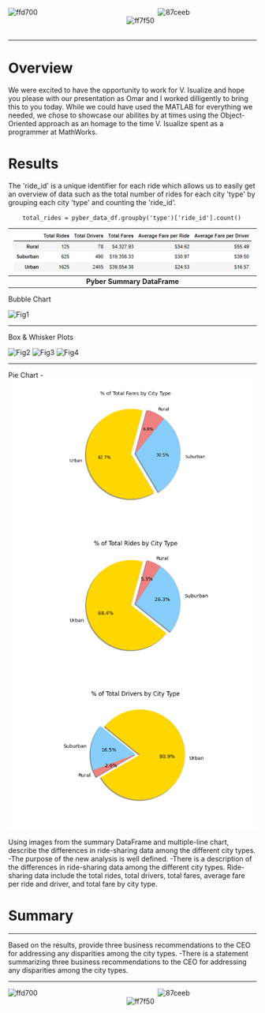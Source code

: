 ![ffd700](https://user-images.githubusercontent.com/15967377/167264671-29ccef9c-4055-4c43-a859-94b468ccd0ec.png)
&nbsp;&nbsp;&nbsp;&nbsp;&nbsp;&nbsp;&nbsp;&nbsp;&nbsp;&nbsp;&nbsp;&nbsp;&nbsp;&nbsp;&nbsp;&nbsp;&nbsp;&nbsp;&nbsp;&nbsp;&nbsp;&nbsp;&nbsp;&nbsp;&nbsp;&nbsp;&nbsp;&nbsp;&nbsp;&nbsp;&nbsp;&nbsp;&nbsp;&nbsp;&nbsp;&nbsp;&nbsp;&nbsp;&nbsp;&nbsp;&nbsp;&nbsp;&nbsp;&nbsp;&nbsp;&nbsp;&nbsp;&nbsp;&nbsp;&nbsp;&nbsp;&nbsp;&nbsp;&nbsp;&nbsp;&nbsp;&nbsp;&nbsp;&nbsp;&nbsp;
![87ceeb](https://user-images.githubusercontent.com/15967377/167264698-7d98a2e9-5144-4c59-90aa-12c46743045c.png)
&nbsp;&nbsp;&nbsp;&nbsp;&nbsp;&nbsp;&nbsp;&nbsp;&nbsp;&nbsp;&nbsp;&nbsp;&nbsp;&nbsp;&nbsp;&nbsp;&nbsp;&nbsp;&nbsp;&nbsp;&nbsp;&nbsp;&nbsp;&nbsp;&nbsp;&nbsp;&nbsp;&nbsp;&nbsp;&nbsp;&nbsp;&nbsp;&nbsp;&nbsp;&nbsp;&nbsp;&nbsp;&nbsp;&nbsp;&nbsp;&nbsp;&nbsp;&nbsp;&nbsp;&nbsp;&nbsp;&nbsp;&nbsp;&nbsp;&nbsp;&nbsp;&nbsp;&nbsp;&nbsp;&nbsp;&nbsp;&nbsp;&nbsp;&nbsp;&nbsp;
![ff7f50](https://user-images.githubusercontent.com/15967377/167264692-42e9e685-aa13-4c4b-a1e6-0db215d34b00.png)
&nbsp;&nbsp;&nbsp;&nbsp;&nbsp;&nbsp;&nbsp;&nbsp;&nbsp;&nbsp;&nbsp;&nbsp;&nbsp;&nbsp;&nbsp;&nbsp;&nbsp;&nbsp;&nbsp;&nbsp;&nbsp;&nbsp;&nbsp;&nbsp;&nbsp;&nbsp;&nbsp;&nbsp;&nbsp;&nbsp;&nbsp;&nbsp;&nbsp;&nbsp;&nbsp;&nbsp;&nbsp;&nbsp;&nbsp;&nbsp;&nbsp;&nbsp;&nbsp;&nbsp;&nbsp;&nbsp;&nbsp;&nbsp;&nbsp;&nbsp;&nbsp;&nbsp;&nbsp;&nbsp;&nbsp;&nbsp;&nbsp;&nbsp;&nbsp;&nbsp;
***
# Overview

We were excited to have the opportunity to work for V. Isualize and hope you please with our presentation as Omar and I worked dilligently to bring this to you today. While we could have used the MATLAB for everything we needed, we chose to showcase our abilites by at times using the Object-Oriented approach as an homage to the time V. Isualize spent as a programmer at MathWorks.  


# Results

The 'ride_id' is a unique identifier for each ride which allows us to easily get an overview of data such as the total number of rides for each city 'type' by grouping each city 'type' and counting the 'ride_id'.  

        total_rides = pyber_data_df.groupby('type')['ride_id'].count()
    
| ![Summary Table](analysis/summary_table.png) |
|:--:|
| **Pyber Summary DataFrame** |

Bubble Chart  

![Fig1](https://user-images.githubusercontent.com/15967377/167271586-e7e31150-8291-453f-ba61-676819056371.png)
***

Box & Whisker Plots  

![Fig2](https://user-images.githubusercontent.com/15967377/167271538-10d3b129-6e71-4674-8a57-ed743349586e.png)
![Fig3](https://user-images.githubusercontent.com/15967377/167271541-6097264d-b468-4096-874b-a8112abe1a34.png)
![Fig4](https://user-images.githubusercontent.com/15967377/167271545-1994ecb2-bf03-4a8c-a6c5-a29f05ca4198.png)
***
Pie Chart -
![Fig5](analysis/Fig5.png)
![Fig6](analysis/Fig6.png)
![Fig7](analysis/Fig7.png)

Using images from the summary DataFrame and multiple-line chart, describe the differences in ride-sharing data among the different city types.
-The purpose of the new analysis is well defined.
-There is a description of the differences in ride-sharing data among the different city types. Ride-sharing data include the total rides, total drivers, total fares, average fare per ride and driver, and total fare by city type.

# Summary
***
Based on the results, provide three business recommendations to the CEO for addressing any disparities among the city types.
-There is a statement summarizing three business recommendations to the CEO for addressing any disparities among the city types.

***
![ffd700](https://user-images.githubusercontent.com/15967377/167264671-29ccef9c-4055-4c43-a859-94b468ccd0ec.png)
&nbsp;&nbsp;&nbsp;&nbsp;&nbsp;&nbsp;&nbsp;&nbsp;&nbsp;&nbsp;&nbsp;&nbsp;&nbsp;&nbsp;&nbsp;&nbsp;&nbsp;&nbsp;&nbsp;&nbsp;&nbsp;&nbsp;&nbsp;&nbsp;&nbsp;&nbsp;&nbsp;&nbsp;&nbsp;&nbsp;&nbsp;&nbsp;&nbsp;&nbsp;&nbsp;&nbsp;&nbsp;&nbsp;&nbsp;&nbsp;&nbsp;&nbsp;&nbsp;&nbsp;&nbsp;&nbsp;&nbsp;&nbsp;&nbsp;&nbsp;&nbsp;&nbsp;&nbsp;&nbsp;&nbsp;&nbsp;&nbsp;&nbsp;&nbsp;&nbsp;
![87ceeb](https://user-images.githubusercontent.com/15967377/167264698-7d98a2e9-5144-4c59-90aa-12c46743045c.png)
&nbsp;&nbsp;&nbsp;&nbsp;&nbsp;&nbsp;&nbsp;&nbsp;&nbsp;&nbsp;&nbsp;&nbsp;&nbsp;&nbsp;&nbsp;&nbsp;&nbsp;&nbsp;&nbsp;&nbsp;&nbsp;&nbsp;&nbsp;&nbsp;&nbsp;&nbsp;&nbsp;&nbsp;&nbsp;&nbsp;&nbsp;&nbsp;&nbsp;&nbsp;&nbsp;&nbsp;&nbsp;&nbsp;&nbsp;&nbsp;&nbsp;&nbsp;&nbsp;&nbsp;&nbsp;&nbsp;&nbsp;&nbsp;&nbsp;&nbsp;&nbsp;&nbsp;&nbsp;&nbsp;&nbsp;&nbsp;&nbsp;&nbsp;&nbsp;&nbsp;
![ff7f50](https://user-images.githubusercontent.com/15967377/167264692-42e9e685-aa13-4c4b-a1e6-0db215d34b00.png)
&nbsp;&nbsp;&nbsp;&nbsp;&nbsp;&nbsp;&nbsp;&nbsp;&nbsp;&nbsp;&nbsp;&nbsp;&nbsp;&nbsp;&nbsp;&nbsp;&nbsp;&nbsp;&nbsp;&nbsp;&nbsp;&nbsp;&nbsp;&nbsp;&nbsp;&nbsp;&nbsp;&nbsp;&nbsp;&nbsp;&nbsp;&nbsp;&nbsp;&nbsp;&nbsp;&nbsp;&nbsp;&nbsp;&nbsp;&nbsp;&nbsp;&nbsp;&nbsp;&nbsp;&nbsp;&nbsp;&nbsp;&nbsp;&nbsp;&nbsp;&nbsp;&nbsp;&nbsp;&nbsp;&nbsp;&nbsp;&nbsp;&nbsp;&nbsp;&nbsp;
